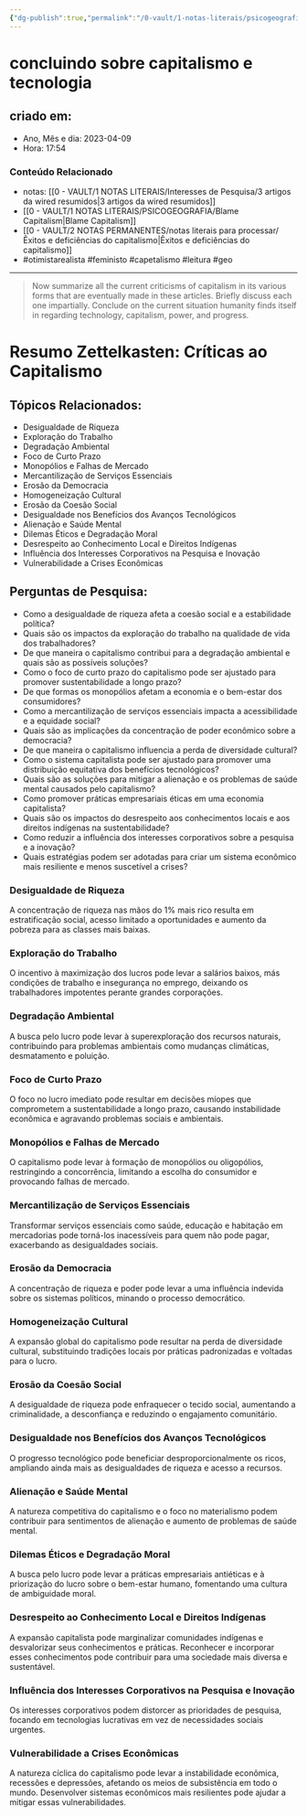 ```yaml
---
{"dg-publish":true,"permalink":"/0-vault/1-notas-literais/psicogeografia/wired-sobre-capitalismo-e-tecnologia/","tags":["otimistarealista","feministo","capetalismo","leitura","geo"],"dgHomeLink":true,"dgShowLocalGraph":true,"dgShowFileTree":true,"dgEnableSearch":true,"noteIcon":""}
---
```


# concluindo sobre capitalismo e tecnologia

## criado em: 
-  Ano, Mês e dia: 2023-04-09
- Hora: 17:54

### Conteúdo Relacionado
- notas: [[0 - VAULT/1 NOTAS LITERAIS/Interesses de Pesquisa/3 artigos da wired resumidos\|3 artigos da wired resumidos]]
-  [[0 - VAULT/1 NOTAS LITERAIS/PSICOGEOGRAFIA/Blame Capitalism\|Blame Capitalism]]
- [[0 - VAULT/2 NOTAS PERMANENTES/notas literais para processar/Êxitos e deficiências do capitalismo\|Êxitos e deficiências do capitalismo]]
- #otimistarealista #feministo #capetalismo #leitura #geo

---
> Now summarize all the current criticisms of capitalism in its various forms that are eventually made in these articles. Briefly discuss each one impartially. Conclude on the current situation humanity finds itself in regarding technology, capitalism, power, and progress.

# Resumo Zettelkasten: Críticas ao Capitalismo

## Tópicos Relacionados:
- Desigualdade de Riqueza
- Exploração do Trabalho
- Degradação Ambiental
- Foco de Curto Prazo
- Monopólios e Falhas de Mercado
- Mercantilização de Serviços Essenciais
- Erosão da Democracia
- Homogeneização Cultural
- Erosão da Coesão Social
- Desigualdade nos Benefícios dos Avanços Tecnológicos
- Alienação e Saúde Mental
- Dilemas Éticos e Degradação Moral
- Desrespeito ao Conhecimento Local e Direitos Indígenas
- Influência dos Interesses Corporativos na Pesquisa e Inovação
- Vulnerabilidade a Crises Econômicas

## Perguntas de Pesquisa:
- Como a desigualdade de riqueza afeta a coesão social e a estabilidade política?
- Quais são os impactos da exploração do trabalho na qualidade de vida dos trabalhadores?
- De que maneira o capitalismo contribui para a degradação ambiental e quais são as possíveis soluções?
- Como o foco de curto prazo do capitalismo pode ser ajustado para promover sustentabilidade a longo prazo?
- De que formas os monopólios afetam a economia e o bem-estar dos consumidores?
- Como a mercantilização de serviços essenciais impacta a acessibilidade e a equidade social?
- Quais são as implicações da concentração de poder econômico sobre a democracia?
- De que maneira o capitalismo influencia a perda de diversidade cultural?
- Como o sistema capitalista pode ser ajustado para promover uma distribuição equitativa dos benefícios tecnológicos?
- Quais são as soluções para mitigar a alienação e os problemas de saúde mental causados pelo capitalismo?
- Como promover práticas empresariais éticas em uma economia capitalista?
- Quais são os impactos do desrespeito aos conhecimentos locais e aos direitos indígenas na sustentabilidade?
- Como reduzir a influência dos interesses corporativos sobre a pesquisa e a inovação?
- Quais estratégias podem ser adotadas para criar um sistema econômico mais resiliente e menos suscetível a crises?

### Desigualdade de Riqueza
A concentração de riqueza nas mãos do 1% mais rico resulta em estratificação social, acesso limitado a oportunidades e aumento da pobreza para as classes mais baixas.

### Exploração do Trabalho
O incentivo à maximização dos lucros pode levar a salários baixos, más condições de trabalho e insegurança no emprego, deixando os trabalhadores impotentes perante grandes corporações.

### Degradação Ambiental
A busca pelo lucro pode levar à superexploração dos recursos naturais, contribuindo para problemas ambientais como mudanças climáticas, desmatamento e poluição.

### Foco de Curto Prazo
O foco no lucro imediato pode resultar em decisões míopes que comprometem a sustentabilidade a longo prazo, causando instabilidade econômica e agravando problemas sociais e ambientais.

### Monopólios e Falhas de Mercado
O capitalismo pode levar à formação de monopólios ou oligopólios, restringindo a concorrência, limitando a escolha do consumidor e provocando falhas de mercado.

### Mercantilização de Serviços Essenciais
Transformar serviços essenciais como saúde, educação e habitação em mercadorias pode torná-los inacessíveis para quem não pode pagar, exacerbando as desigualdades sociais.

### Erosão da Democracia
A concentração de riqueza e poder pode levar a uma influência indevida sobre os sistemas políticos, minando o processo democrático.

### Homogeneização Cultural
A expansão global do capitalismo pode resultar na perda de diversidade cultural, substituindo tradições locais por práticas padronizadas e voltadas para o lucro.

### Erosão da Coesão Social
A desigualdade de riqueza pode enfraquecer o tecido social, aumentando a criminalidade, a desconfiança e reduzindo o engajamento comunitário.

### Desigualdade nos Benefícios dos Avanços Tecnológicos
O progresso tecnológico pode beneficiar desproporcionalmente os ricos, ampliando ainda mais as desigualdades de riqueza e acesso a recursos.

### Alienação e Saúde Mental
A natureza competitiva do capitalismo e o foco no materialismo podem contribuir para sentimentos de alienação e aumento de problemas de saúde mental.

### Dilemas Éticos e Degradação Moral
A busca pelo lucro pode levar a práticas empresariais antiéticas e à priorização do lucro sobre o bem-estar humano, fomentando uma cultura de ambiguidade moral.

### Desrespeito ao Conhecimento Local e Direitos Indígenas
A expansão capitalista pode marginalizar comunidades indígenas e desvalorizar seus conhecimentos e práticas. Reconhecer e incorporar esses conhecimentos pode contribuir para uma sociedade mais diversa e sustentável.

### Influência dos Interesses Corporativos na Pesquisa e Inovação
Os interesses corporativos podem distorcer as prioridades de pesquisa, focando em tecnologias lucrativas em vez de necessidades sociais urgentes.

### Vulnerabilidade a Crises Econômicas
A natureza cíclica do capitalismo pode levar a instabilidade econômica, recessões e depressões, afetando os meios de subsistência em todo o mundo. Desenvolver sistemas econômicos mais resilientes pode ajudar a mitigar essas vulnerabilidades.
